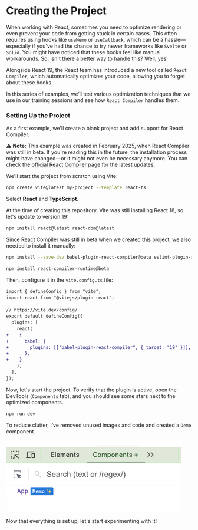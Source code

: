# Creating the Project

When working with React, sometimes you need to optimize rendering or even prevent your code from getting stuck in certain cases. This often requires using hooks like `useMemo` or `useCallback`, which can be a hassle—especially if you've had the chance to try newer frameworks like `Svelte` or `Solid`. You might have noticed that these hooks feel like manual workarounds. So, isn't there a better way to handle this? Well, yes!  

Alongside React 19, the React team has introduced a new tool called `React Compiler`, which automatically optimizes your code, allowing you to forget about these hooks.  

In this series of examples, we’ll test various optimization techniques that we use in our training sessions and see how `React Compiler` handles them.  

### Setting Up the Project  

As a first example, we'll create a blank project and add support for React Compiler.  

**⚠️ Note:** This example was created in February 2025, when React Compiler was still in beta. If you're reading this in the future, the installation process might have changed—or it might not even be necessary anymore. You can check the [official React Compiler page](https://react.dev/learn/react-compiler) for the latest updates.  

We'll start the project from scratch using Vite:  

```bash
npm create vite@latest my-project --template react-ts
```

Select **React** and **TypeScript**.  

At the time of creating this repository, Vite was still installing React 18, so let's update to version 19:  

```bash
npm install react@latest react-dom@latest
```

Since React Compiler was still in beta when we created this project, we also needed to install it manually:  

```bash
npm install --save-dev babel-plugin-react-compiler@beta eslint-plugin-react-compiler@beta
```

```bash
npm install react-compiler-runtime@beta
```

Then, configure it in the `vite.config.ts` file:  

```diff
import { defineConfig } from "vite";
import react from "@vitejs/plugin-react";

// https://vite.dev/config/
export default defineConfig({
  plugins: [
    react(
+    {
+      babel: {
+        plugins: [["babel-plugin-react-compiler", { target: "19" }]],
+      },
+    }
    ),
  ],
});
```

Now, let's start the project. To verify that the plugin is active, open the DevTools (`Components` tab), and you should see some stars next to the optimized components.  

```bash
npm run dev
```

To reduce clutter, I’ve removed unused images and code and created a `Demo` component.  

![DevTools component tab with stars](./content/devtools.png)

Now that everything is set up, let's start experimenting with it!
